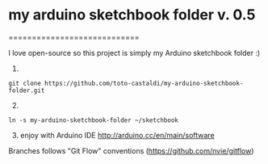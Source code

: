 # my arduino sketchbook folder v. 0.5
============================

I love open-source so this project is simply my Arduino sketchbook folder :)

1. 
  ```
  git clone https://github.com/toto-castaldi/my-arduino-sketchbook-folder.git
  ```
2. 
  ```
  ln -s my-arduino-sketchbook-folder ~/sketchbook
  ```
3. enjoy with Arduino IDE http://arduino.cc/en/main/software


Branches follows "Git Flow" conventions (https://github.com/nvie/gitflow)

